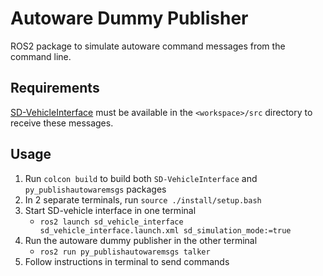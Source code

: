 # Autoware Dummy Publisher
ROS2 package to simulate autoware command messages from the command line.

## Requirements

[SD-VehicleInterface](https://github.com/Monash-Connected-Autonomous-Vehicle/SD-VehicleInterface/tree/ackermann) must be available in the `<workspace>/src` directory to receive these messages.

## Usage

1. Run `colcon build` to build both `SD-VehicleInterface` and `py_publishautowaremsgs` packages
2. In 2 separate terminals, run `source ./install/setup.bash`
3. Start SD-vehicle interface in one terminal
    - `ros2 launch sd_vehicle_interface sd_vehicle_interface.launch.xml sd_simulation_mode:=true `
4. Run the autoware dummy publisher in the other terminal
    - `ros2 run py_publishautowaremsgs talker`
5. Follow instructions in terminal to send commands

